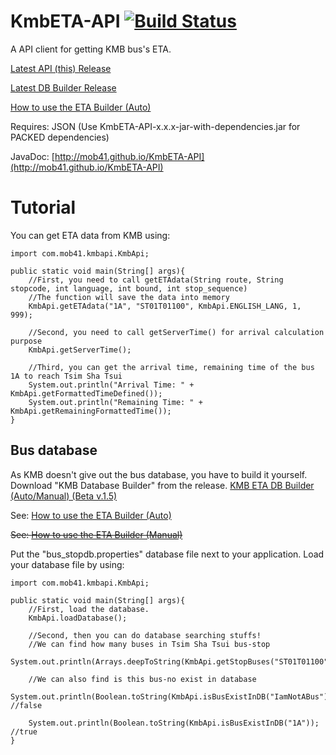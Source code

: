 # KmbETA-API [![Build Status](https://travis-ci.org/mob41/KmbETA-API.svg?branch=master)](https://travis-ci.org/mob41/KmbETA-API)
A API client for getting KMB bus's ETA.

[Latest API (this) Release](https://github.com/mob41/KmbETA-API/releases/latest)

[Latest DB Builder Release](https://github.com/mob41/KmbETA-DBBuilder/releases/latest)

[How to use the ETA Builder (Auto)](https://github.com/mob41/KmbETA-API/wiki/How-to-use-the-DBBuilder-(Auto-Mode))

Requires: JSON (Use KmbETA-API-x.x.x-jar-with-dependencies.jar for PACKED dependencies)

JavaDoc: [http://mob41.github.io/KmbETA-API](http://mob41.github.io/KmbETA-API)

# Tutorial
You can get ETA data from KMB using:
```
import com.mob41.kmbapi.KmbApi;

public static void main(String[] args){
    //First, you need to call getETAdata(String route, String stopcode, int language, int bound, int stop_sequence)
    //The function will save the data into memory
    KmbApi.getETAdata("1A", "ST01T01100", KmbApi.ENGLISH_LANG, 1, 999);
    
    //Second, you need to call getServerTime() for arrival calculation purpose
    KmbApi.getServerTime();
    
    //Third, you can get the arrival time, remaining time of the bus 1A to reach Tsim Sha Tsui
    System.out.println("Arrival Time: " + KmbApi.getFormattedTimeDefined());
    System.out.println("Remaining Time: " + KmbApi.getRemainingFormattedTime());
}
```
## Bus database
As KMB doesn't give out the bus database, you have to build it yourself.
Download "KMB Database Builder" from the release.
[KMB ETA DB Builder (Auto/Manual) (Beta v.1.5)](https://github.com/mob41/KmbETA-DBBuilder/releases)

See: [How to use the ETA Builder (Auto)](https://github.com/mob41/KmbETA-API/wiki/How-to-use-the-DBBuilder-(Auto-Mode))

~~See: [How to use the ETA Builder (Manual)](https://github.com/mob41/KmbETA-API/wiki/How-to-use-the-DBBuilder-(Manual-Mode))~~

Put the "bus_stopdb.properties" database file next to your application.
Load your database file by using:
```
import com.mob41.kmbapi.KmbApi;

public static void main(String[] args){
    //First, load the database.
    KmbApi.loadDatabase();
    
    //Second, then you can do database searching stuffs!
    //We can find how many buses in Tsim Sha Tsui bus-stop
    System.out.println(Arrays.deepToString(KmbApi.getStopBuses("ST01T01100").toArray());
    
    //We can also find is this bus-no exist in database
    System.out.println(Boolean.toString(KmbApi.isBusExistInDB("IamNotABus")); //false
    
    System.out.println(Boolean.toString(KmbApi.isBusExistInDB("1A")); //true
}
```
